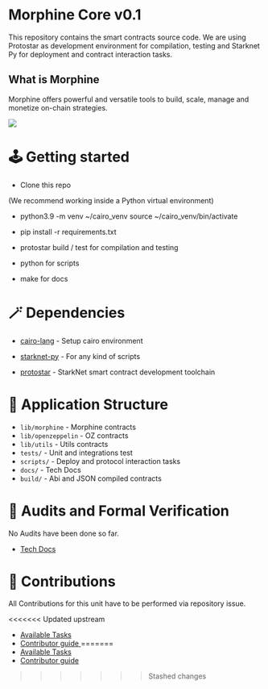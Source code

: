 # Morphine Core v0.1
This repository contains the smart contracts source code. We are using Protostar as development environment for compilation, testing and Starknet Py for deployment and contract interaction tasks.

  ## What is Morphine
  
Morphine offers powerful and versatile tools to build, scale, manage and monetize on-chain strategies.

![](https://files.gitbook.com/v0/b/gitbook-x-prod.appspot.com/o/spaces%2FtT497TblSFFiwqDYCfDC%2Fuploads%2FH0hkC4fnoKVaqWxHwuYl%2Fimage.png?alt=media&token=a221e717-8cda-46f7-bf7e-aa53435e4482)
  
# 🕹️ Getting started

  

- Clone this repo

(We recommend working inside a Python virtual environment)

- python3.9 -m venv ~/cairo_venv source ~/cairo_venv/bin/activate

- pip install -r requirements.txt
- protostar build / test for compilation and testing
- python for scripts
- make for docs

 
  

# 🪄 Dependencies

  

- [cairo-lang](https://www.cairo-lang.org/docs/quickstart.html) - Setup cairo environment

- [starknet-py](https://github.com/software-mansion/starknet.py) - For any kind of scripts

- [protostar](https://docs.swmansion.com/protostar/) - StarkNet smart contract development toolchain

  

#  🧱 Application Structure 

- `lib/morphine` - Morphine contracts 
- `lib/openzeppelin` - OZ contracts
- `lib/utils` - Utils contracts 
- `tests/` - Unit and integrations test 
- `scripts/` - Deploy and protocol interaction tasks 
 - `docs/` - Tech Docs
 - `build/` - Abi and JSON compiled contracts

  
# 🏒 Audits and Formal Verification

No Audits have been done so far. 

- [Tech Docs ](https://sachas-organization.gitbook.io/morphine/developers/protocol) 

# 🤝 Contributions 

All Contributions for this unit have to be performed via repository issue.

<<<<<<< Updated upstream
- [Available Tasks ](https://sachas-organization.gitbook.io/morphine/developers/protocol) 
- [Contributor guide ](https://sachas-organization.gitbook.io/morphine/developers/protocol) 
=======
- [Available Tasks ](https://sachas-organization.gitbook.io/morphine-tasks/) 
- [Contributor guide ](https://sachas-organization.gitbook.io/morphine/contributors/tasks) 
>>>>>>> Stashed changes
